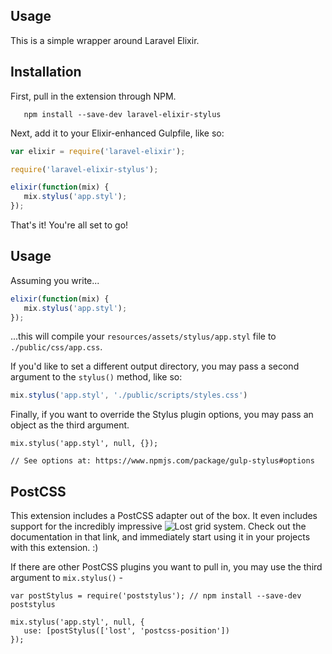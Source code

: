 ## Usage

This is a simple wrapper around Laravel Elixir. 

## Installation

First, pull in the extension through NPM.

```
   npm install --save-dev laravel-elixir-stylus
```

Next, add it to your Elixir-enhanced Gulpfile, like so:

```js
var elixir = require('laravel-elixir');

require('laravel-elixir-stylus');

elixir(function(mix) {
   mix.stylus('app.styl');
});
```

That's it! You're all set to go!

## Usage

Assuming you write...

```js
elixir(function(mix) {
   mix.stylus('app.styl');
});
```

...this will compile your `resources/assets/stylus/app.styl` file to `./public/css/app.css`.

If you'd like to set a different output directory, you may pass a second argument to the `stylus()` method, like so:

```js
mix.stylus('app.styl', './public/scripts/styles.css')
```

Finally, if you want to override the Stylus plugin options, you may pass an object as the third argument.

```
mix.stylus('app.styl', null, {});

// See options at: https://www.npmjs.com/package/gulp-stylus#options
```

## PostCSS

This extension includes a PostCSS adapter out of the box. It even includes support for the incredibly impressive ![Lost](https://github.com/corysimmons/lost) grid system. Check out the documentation in that link, and immediately start using it in your projects with this extension. :)

If there are other PostCSS plugins you want to pull in, you may use the third argument to `mix.stylus()` - 

```
var postStylus = require('poststylus'); // npm install --save-dev poststylus

mix.stylus('app.styl', null, {
   use: [postStylus(['lost', 'postcss-position'])
});
```
